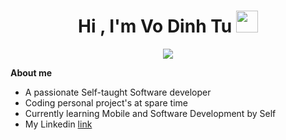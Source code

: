 <h1 align="center"><b>Hi , I'm  Vo Dinh Tu </b><img src="https://media.giphy.com/media/hvRJCLFzcasrR4ia7z/giphy.gif" width="35"></h1>
<p align="center">
  <a href="https://github.com/DenverCoder1/readme-typing-svg"><img src="https://readme-typing-svg.herokuapp.com?font=Time+New+Roman&color=cyan&size=25&center=true&vCenter=true&width=600&height=100&lines=I'm+Software+Developer;Love+to+learn+new+stuffs..<3"></a>
</p>

**About me**
<br>

- A passionate Self-taught Software developer
- Coding personal project's at spare time
- Currently learning Mobile and Software Development by Self
- My Linkedin [link](https://www.linkedin.com/in/tuvd28)
